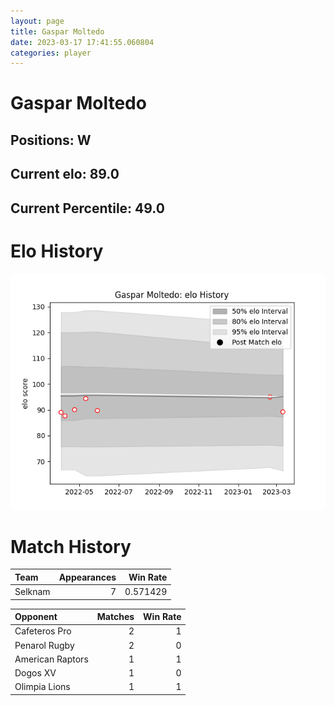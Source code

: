 ```yaml
---  
layout: page  
title: Gaspar Moltedo  
date: 2023-03-17 17:41:55.060804  
categories: player  
---
```

# Gaspar Moltedo

## Positions: W

## Current elo: 89.0

## Current Percentile: 49.0

# Elo History


![elo history](history_GasparMoltedo.png)
# Match History


| Team    |   Appearances |   Win Rate |
|:--------|--------------:|-----------:|
| Selknam |             7 |   0.571429 |

| Opponent         |   Matches |   Win Rate |
|:-----------------|----------:|-----------:|
| Cafeteros Pro    |         2 |          1 |
| Penarol Rugby    |         2 |          0 |
| American Raptors |         1 |          1 |
| Dogos XV         |         1 |          0 |
| Olimpia Lions    |         1 |          1 |